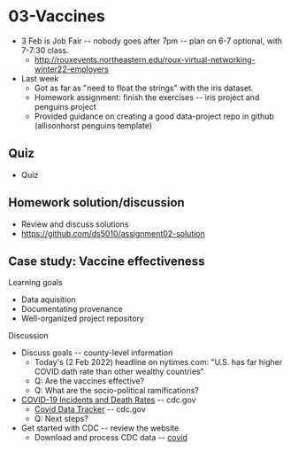 
# 03-Vaccines

* 3 Feb is Job Fair -- nobody goes after 7pm -- plan on 6-7 optional, with 7-7:30 class.
  * http://rouxevents.northeastern.edu/roux-virtual-networking-winter22-employers
* Last week
  * Got as far as "need to float the strings" with the iris dataset.
  * Homework assignment: finish the exercises -- iris project and penguins project
  * Provided guidance on creating a good data-project repo in github (allisonhorst penguins template)

## Quiz

* Quiz

## Homework solution/discussion

* Review and discuss solutions
* https://github.com/ds5010/assignment02-solution

## Case study: Vaccine effectiveness

Learning goals

* Data aquisition
* Documentating provenance
* Well-organized project repository

Discussion

* Discuss goals -- county-level information
  * Today's (2 Feb 2022) headline on nytimes.com: "U.S. has far higher COVID dath rate than other wealthy countries"
  * Q: Are the vaccines effective? 
  * Q: What are the socio-political ramifications? 
* [COVID-19 Incidents and Death Rates](https://www.cdc.gov/mmwr/volumes/71/wr/mm7104e2.htm) -- cdc.gov
  * [Covid Data Tracker](https://covid.cdc.gov/covid-data-tracker/#vaccinations_vacc-total-admin-rate-total) -- cdc.gov
  * Q: Next steps?
* Get started with CDC -- review the website
  * Download and process CDC data -- [covid](../../../topics/covid)

